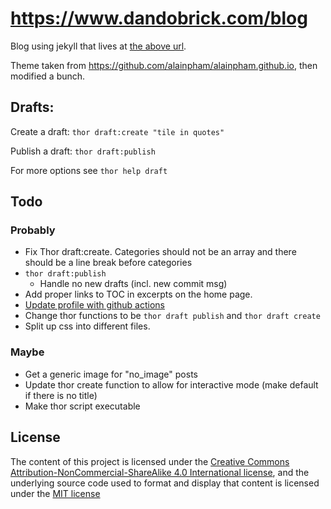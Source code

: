 # https://www.dandobrick.com/blog
Blog using jekyll that lives at [the above url](https://www.dandobrick.com/blog).

Theme taken from https://github.com/alainpham/alainpham.github.io, then modified a bunch.

## Drafts:

Create a draft: `thor draft:create "tile in quotes"`

Publish a draft: `thor draft:publish`

For more options see `thor help draft`

## Todo

### Probably
- Fix Thor draft:create. Categories should not be an array and there should be a line break before categories
- `thor draft:publish`
  - Handle no new drafts (incl. new commit msg)
- Add proper links to TOC in excerpts on the home page.
- [Update profile with github actions](https://simonwillison.net/2020/Jul/10/self-updating-profile-readme/)
- Change thor functions to be `thor draft publish` and `thor draft create`
- Split up css into different files.

### Maybe
- Get a generic image for "no_image" posts
- Update thor create function to allow for interactive mode (make default if there is no title)
- Make thor script executable

## License
The content of this project is licensed under the [Creative Commons Attribution-NonCommercial-ShareAlike 4.0 International license](https://creativecommons.org/licenses/by-nc-sa/4.0/legalcode), and the underlying source code used to format and display that content is licensed under the [MIT license](https://github.com/DanDobrick/blog/blob/master/LICENSE)
